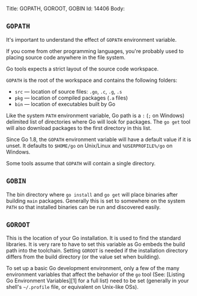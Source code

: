 Title: GOPATH, GOROOT, GOBIN
Id: 14406
Body:

## `GOPATH`

It's important to understand the effect of `GOPATH` environment variable.

If you come from other programming languages, you're probably used to placing source code anywhere in the file system.

Go tools expects a strict layout of the source code workspace.

`GOPATH` is the root of the workspace and contains the following folders:

 - `src` — location of source files: `.go`, `.c`, `.g`, `.s`
 - `pkg` — location of compiled packages (`.a` files)
 - `bin` — location of executables built by Go

Like the system `PATH` environment variable, Go path is a `:` (`;` on Windows) delimited list of directories where Go will look for packages. The `go get` tool will also download packages to the first directory in this list.

Since Go 1.8, the `GOPATH` environment variable will have a default value if it is unset. It defaults to `$HOME/go` on Unix/Linux and `%USERPROFILE%/go` on Windows.

Some tools assume that `GOPATH` will contain a single directory.

## `GOBIN`

The bin directory where `go install` and `go get` will place binaries after building `main` packages. Generally this is set to somewhere on the system `PATH` so that installed binaries can be run and discovered easily.

## `GOROOT`

This is the location of your Go installation. It is used to find the standard libraries. It is very rare to have to set this variable as Go embeds the build path into the toolchain. Setting `GOROOT` is needed if the installation directory differs from the build directory (or the value set when building).


To set up a basic Go development environment, only a few of the many environment variables that affect the behavior of the `go` tool (See: [Listing Go Environment Variables][1] for a full list) need to be set (generally in your shell's `~/.profile` file, or equivalent on Unix-like OSs).
